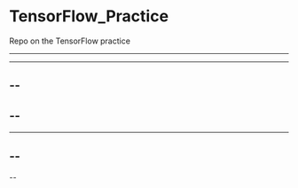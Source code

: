 # TensorFlow_Practice

Repo on the TensorFlow practice

--------
---------
--
------
--
--------------
------
--
--------
--
